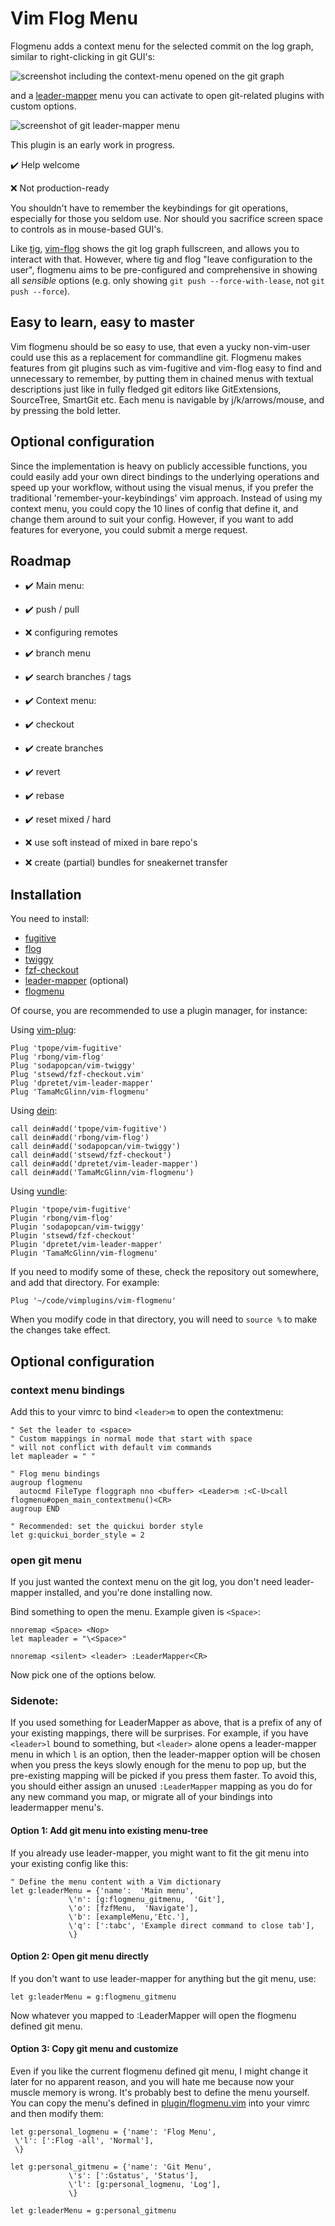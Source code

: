 # Vim Flog Menu

Flogmenu adds a context menu for the selected commit on the log graph,
similar to right-clicking in git GUI's:

![screenshot including the context-menu opened on the git graph](https://i.imgur.com/RlCGLk8.png)

and a
[leader-mapper](https://github.com/dpretet/vim-leader-mapper) menu you 
can activate to open git-related plugins with custom options.

![screenshot of git leader-mapper menu](https://i.imgur.com/V7Zse7g.png)

This plugin is an early work in progress.

✔️  Help welcome

❌ Not production-ready

You shouldn't have to remember the keybindings for git operations,
especially for those you seldom use.
Nor should you sacrifice screen space to controls as in mouse-based GUI's.

Like [tig](https://github.com/jonas/tig), [vim-flog](http://github.com/rbong/vim-flog/)
shows the git log graph fullscreen, and allows you to interact with that. 
However, where tig and flog "leave configuration to the user", flogmenu
aims to be pre-configured and comprehensive in showing all *sensible* options
(e.g. only showing `git push --force-with-lease`, not `git push --force`).

## Easy to learn, easy to master

Vim flogmenu should be so easy to use, that even a yucky non-vim-user could
use this as a replacement for commandline git. Flogmenu makes features from
git plugins such as vim-fugitive and vim-flog easy to find and unnecessary to
remember, by putting them in chained menus with textual descriptions just like
in fully fledged git editors like GitExtensions, SourceTree, SmartGit etc.
Each menu is navigable by j/k/arrows/mouse, and by pressing the bold letter.

## Optional configuration

Since the implementation is heavy on publicly accessible functions, you could easily
add your own direct bindings to the underlying operations and speed up your
workflow, without using the visual menus, if you prefer the traditional
'remember-your-keybindings' vim approach. Instead of using my context menu,
you could copy the 10 lines of config that define it, and change them around to
suit your config. However, if you want to add features for everyone,
you could submit a merge request.

## Roadmap

- ✔️ Main menu:
- ✔️  push / pull
- ❌ configuring remotes
- ✔️  branch menu
- ✔️  search branches / tags

- ✔️ Context menu:
- ✔️  checkout
- ✔️  create branches
- ✔️  revert
- ✔️  rebase
- ✔️  reset mixed / hard
- ❌ use soft instead of mixed in bare repo's
- ❌ create (partial) bundles for sneakernet transfer

## Installation

You need to install:

- [fugitive](https://github.com/tpope/vim-fugitive)
- [flog](https://github.com/rbong/vim-flog)
- [twiggy](https://github.com/sodapopcan/vim-twiggy)
- [fzf-checkout](https://github.com/stsewd/fzf-checkout.vim)
- [leader-mapper](https://github.com/dpretet/vim-leader-mapper) (optional)
- [flogmenu](https://github.com/TamaMcGlinn/vim-flogmenu)

Of course, you are recommended to use a plugin manager, for instance:

Using [vim-plug](https://github.com/junegunn/vim-plug):

```vim
Plug 'tpope/vim-fugitive'
Plug 'rbong/vim-flog'
Plug 'sodapopcan/vim-twiggy'
Plug 'stsewd/fzf-checkout.vim'
Plug 'dpretet/vim-leader-mapper'
Plug 'TamaMcGlinn/vim-flogmenu'
```

Using [dein](https://github.com/Shougo/dein.vim):

```vim
call dein#add('tpope/vim-fugitive')
call dein#add('rbong/vim-flog')
call dein#add('sodapopcan/vim-twiggy')
call dein#add('stsewd/fzf-checkout')
call dein#add('dpretet/vim-leader-mapper')
call dein#add('TamaMcGlinn/vim-flogmenu')
```

Using [vundle](https://github.com/gmarik/Vundle.vim):

```vim
Plugin 'tpope/vim-fugitive'
Plugin 'rbong/vim-flog'
Plugin 'sodapopcan/vim-twiggy'
Plugin 'stsewd/fzf-checkout'
Plugin 'dpretet/vim-leader-mapper'
Plugin 'TamaMcGlinn/vim-flogmenu'
```

If you need to modify some of these, check the repository out
somewhere, and add that directory. For example:

```vim
Plug '~/code/vimplugins/vim-flogmenu'
```

When you modify code in that directory, you will need to
`source %` to make the changes take effect.

## Optional configuration

### context menu bindings

Add this to your vimrc to bind `<leader>m` to open the contextmenu:

```vim
" Set the leader to <space>
" Custom mappings in normal mode that start with space
" will not conflict with default vim commands
let mapleader = " "

" Flog menu bindings
augroup flogmenu
  autocmd FileType floggraph nno <buffer> <Leader>m :<C-U>call flogmenu#open_main_contextmenu()<CR>
augroup END

" Recommended: set the quickui border style
let g:quickui_border_style = 2
```

### open git menu

If you just wanted the context menu on the git log, you don't 
need leader-mapper installed, and you're done installing now.

Bind something to open the menu. Example given is `<Space>`:

```vim
nnoremap <Space> <Nop>
let mapleader = "\<Space>"

nnoremap <silent> <leader> :LeaderMapper<CR>
```

Now pick one of the options below.

### Sidenote:

If you used something for LeaderMapper as above, that is a prefix
of any of your existing mappings, there will be surprises. For example, if
you have `<leader>l` bound to something, but `<leader>` alone opens a
leader-mapper menu in which `l` is an option, then the leader-mapper option
will be chosen when you press the keys slowly enough for the menu to pop up,
but the pre-existing mapping will be picked if you press them faster. 
To avoid this, you should either assign an unused `:LeaderMapper` mapping
as you do for any new command you map, or migrate all of your bindings into
leadermapper menu's.

#### Option 1: Add git menu into existing menu-tree

If you already use leader-mapper, you might want to fit the git menu into
your existing config like this:

```vim
" Define the menu content with a Vim dictionary
let g:leaderMenu = {'name':  'Main menu',
             \'n': [g:flogmenu_gitmenu,  'Git'],
             \'o': [fzfMenu,  'Navigate'],
             \'b': [exampleMenu,'Etc.'],
             \'q': [':tabc', 'Example direct command to close tab'],
             \}
```

#### Option 2: Open git menu directly

If you don't want to use leader-mapper for anything but the git menu, use:

```vim
let g:leaderMenu = g:flogmenu_gitmenu
```

Now whatever you mapped to :LeaderMapper will open the flogmenu defined git menu.

#### Option 3: Copy git menu and customize

Even if you like the current flogmenu defined git menu, I might change it later
for no apparent reason, and you will hate me because now your muscle memory is
wrong. It's probably best to define the menu yourself. You can copy
the menu's defined in [plugin/flogmenu.vim](plugin/flogmenu.vim) into your vimrc
and then modify them:

```vim
let g:personal_logmenu = {'name': 'Flog Menu',
 \'l': [':Flog -all', 'Normal'],
 \}

let g:personal_gitmenu = {'name': 'Git Menu',
             \'s': [':Gstatus', 'Status'],
             \'l': [g:personal_logmenu, 'Log'],
             \}

let g:leaderMenu = g:personal_gitmenu
```

